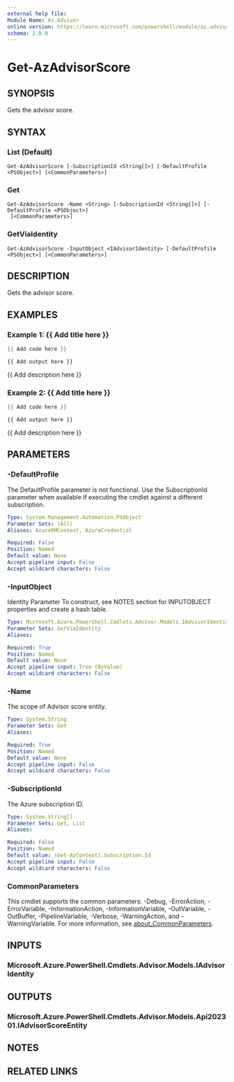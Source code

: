```yaml
---
external help file:
Module Name: Az.Advisor
online version: https://learn.microsoft.com/powershell/module/az.advisor/get-azadvisorscore
schema: 2.0.0
---
```


# Get-AzAdvisorScore

## SYNOPSIS
Gets the advisor score.

## SYNTAX

### List (Default)
```
Get-AzAdvisorScore [-SubscriptionId <String[]>] [-DefaultProfile <PSObject>] [<CommonParameters>]
```

### Get
```
Get-AzAdvisorScore -Name <String> [-SubscriptionId <String[]>] [-DefaultProfile <PSObject>]
 [<CommonParameters>]
```

### GetViaIdentity
```
Get-AzAdvisorScore -InputObject <IAdvisorIdentity> [-DefaultProfile <PSObject>] [<CommonParameters>]
```

## DESCRIPTION
Gets the advisor score.

## EXAMPLES

### Example 1: {{ Add title here }}
```powershell
{{ Add code here }}
```

```output
{{ Add output here }}
```

{{ Add description here }}

### Example 2: {{ Add title here }}
```powershell
{{ Add code here }}
```

```output
{{ Add output here }}
```

{{ Add description here }}

## PARAMETERS

### -DefaultProfile
The DefaultProfile parameter is not functional.
Use the SubscriptionId parameter when available if executing the cmdlet against a different subscription.

```yaml
Type: System.Management.Automation.PSObject
Parameter Sets: (All)
Aliases: AzureRMContext, AzureCredential

Required: False
Position: Named
Default value: None
Accept pipeline input: False
Accept wildcard characters: False
```

### -InputObject
Identity Parameter
To construct, see NOTES section for INPUTOBJECT properties and create a hash table.

```yaml
Type: Microsoft.Azure.PowerShell.Cmdlets.Advisor.Models.IAdvisorIdentity
Parameter Sets: GetViaIdentity
Aliases:

Required: True
Position: Named
Default value: None
Accept pipeline input: True (ByValue)
Accept wildcard characters: False
```

### -Name
The scope of Advisor score entity.

```yaml
Type: System.String
Parameter Sets: Get
Aliases:

Required: True
Position: Named
Default value: None
Accept pipeline input: False
Accept wildcard characters: False
```

### -SubscriptionId
The Azure subscription ID.

```yaml
Type: System.String[]
Parameter Sets: Get, List
Aliases:

Required: False
Position: Named
Default value: (Get-AzContext).Subscription.Id
Accept pipeline input: False
Accept wildcard characters: False
```

### CommonParameters
This cmdlet supports the common parameters: -Debug, -ErrorAction, -ErrorVariable, -InformationAction, -InformationVariable, -OutVariable, -OutBuffer, -PipelineVariable, -Verbose, -WarningAction, and -WarningVariable. For more information, see [about_CommonParameters](http://go.microsoft.com/fwlink/?LinkID=113216).

## INPUTS

### Microsoft.Azure.PowerShell.Cmdlets.Advisor.Models.IAdvisorIdentity

## OUTPUTS

### Microsoft.Azure.PowerShell.Cmdlets.Advisor.Models.Api202301.IAdvisorScoreEntity

## NOTES

## RELATED LINKS

